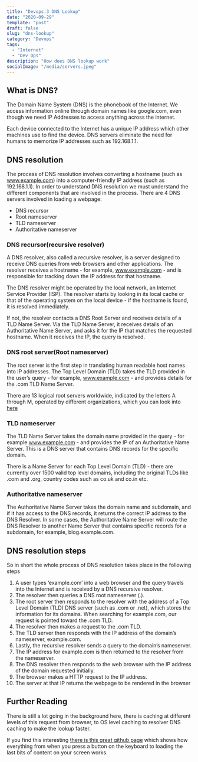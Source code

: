 ```yaml
---
title: "Devops:3 DNS Lookup"
date: "2020-09-29"
template: "post"
draft: false
slug: "dns-lookup"
category: "Devops"
tags:
  - "Internet"
  - "Dev Ops"
description: "How does DNS lookup work"
socialImage: "/media/servers.jpeg"
---
```


## What is DNS?
The Domain Name System (DNS) is the phonebook of the Internet. We access information online through domain names like google.com, even though we need IP Addresses to access anything across the internet.

Each device connected to the Internet has a unique IP address which other machines use to find the device. DNS servers eliminate the need for humans to memorize IP addresses such as 192.168.1.1.

## DNS resolution
The process of DNS resolution involves converting a hostname (such as www.example.com) into a computer-friendly IP address (such as 192.168.1.1).
In order to understand DNS resolution we must understand the different components that are involved in the process.
There are 4 DNS servers involved in loading a webpage:
- DNS recursor 
- Root nameserver
- TLD nameserver
- Authoritative nameserver

### DNS recursor(recursive resolver)
A DNS resolver, also called a recursive resolver, is a server designed to receive DNS queries from web browsers and other applications. The resolver receives a hostname - for example, www.example.com - and is responsible for tracking down the IP address for that hostname.

The DNS resolver might be operated by the local network, an Internet Service Provider (ISP). The resolver starts by looking in its local cache or that of the operating system on the local device - if the hostname is found, it is resolved immediately.

If not, the resolver contacts a DNS Root Server and receives details of a TLD Name Server. Via the TLD Name Server, it receives details of an Authoritative Name Server, and asks it for the IP that matches the requested hostname. When it receives the IP, the query is resolved.

### DNS root server(Root nameserver)
The root server is the first step in translating human readable host names into IP addresses. The Top Level Domain (TLD) takes the TLD provided in the user’s query - for example, www.example.com - and provides details for the .com TLD Name Server.

There are 13 logical root servers worldwide, indicated by the letters A through M, operated by different organizations, which you can look into [here](https://www.iana.org/domains/root/servers)

### TLD nameserver
The TLD Name Server takes the domain name provided in the query - for example www.example.com - and provides the IP of an Authoritative Name Server. This is a DNS server that contains DNS records for the specific domain.

There is a Name Server for each Top Level Domain (TLD) - there are currently over 1500 valid top level domains, including the original TLDs like .com and .org, country codes such as co.uk and co.in etc.

### Authoritative nameserver
The Authoritative Name Server takes the domain name and subdomain, and if it has access to the DNS records, it returns the correct IP address to the DNS Resolver.
In some cases, the Authoritative Name Server will route the DNS Resolver to another Name Server that contains specific records for a subdomain, for example, blog.example.com.

## DNS resolution steps

So in short the whole process of DNS resolution takes place in the following steps
1. A user types ‘example.com’ into a web browser and the query travels into the Internet and is received by a DNS recursive resolver.
2. The resolver then queries a DNS root nameserver (.).
3. The root server then responds to the resolver with the address of a Top Level Domain (TLD) DNS server (such as .com or .net), which stores the information for its domains. When searching for example.com, our request is pointed toward the .com TLD.
4. The resolver then makes a request to the .com TLD.
5. The TLD server then responds with the IP address of the domain’s nameserver, example.com.
6. Lastly, the recursive resolver sends a query to the domain’s nameserver.
7. The IP address for example.com is then returned to the resolver from the nameserver.
8. The DNS resolver then responds to the web browser with the IP address of the domain requested initially.
9. The browser makes a HTTP request to the IP address.
10. The server at that IP returns the webpage to be rendered in the browser

## Further Reading 

There is still a lot going in the background here, there is caching at different levels of this request from browser, to OS level caching to resolver DNS caching to make the lookup faster. 

If you find this interesting [there is this great github page](https://github.com/alex/what-happens-when#the-g-key-is-pressed) which shows how everything from when you press a button on the keyboard to loading the last bits of content on your screen works.
